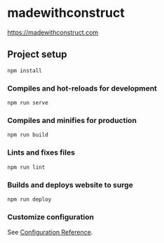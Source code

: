 # madewithconstruct

https://madewithconstruct.com

## Project setup

```
npm install
```

### Compiles and hot-reloads for development

```
npm run serve
```

### Compiles and minifies for production

```
npm run build
```

### Lints and fixes files

```
npm run lint
```

### Builds and deploys website to surge

```
npm run deploy
```

### Customize configuration

See [Configuration Reference](https://cli.vuejs.org/config/).
